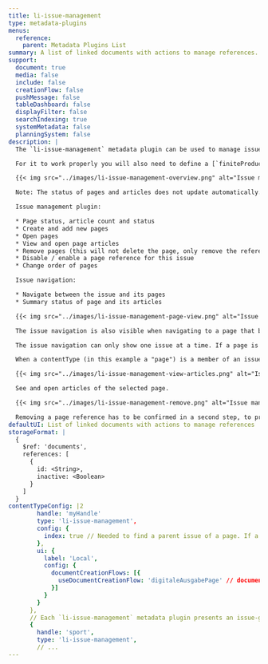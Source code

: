 ```yaml
---
title: li-issue-management
type: metadata-plugins
menus:
  reference:
    parent: Metadata Plugins List
summary: A list of linked documents with actions to manage references.
support:
  document: true
  media: false
  include: false
  creationFlow: false
  pushMessage: false
  tableDashboard: false
  displayFilter: false
  searchIndexing: true
  systemMetadata: false
  planningSystem: false
description: |
  The `li-issue-management` metadata plugin can be used to manage issues (a data-record with references to pages).

  For it to work properly you will also need to define a [`finiteProducts`]({{< ref "reference/project-config/finite-products.md" >}}) config in the projectConfiguration.

  {{< img src="../images/li-issue-management-overview.png" alt="Issue management overview" >}}

  Note: The status of pages and articles does not update automatically. Please refresh the page to get an up-to-date overview.

  Issue management plugin:

  * Page status, article count and status
  * Create and add new pages
  * Open pages
  * View and open page articles
  * Remove pages (this will not delete the page, only remove the reference from this issue)
  * Disable / enable a page reference for this issue
  * Change order of pages

  Issue navigation:

  * Navigate between the issue and its pages
  * Summary status of page and its articles

  {{< img src="../images/li-issue-management-page-view.png" alt="Issue management page view" >}}

  The issue navigation is also visible when navigating to a page that belongs to an issue.

  The issue navigation can only show one issue at a time. If a page is connected to two issues then only the first issue will be shown in the issue navigation.

  When a contentType (in this example a "page") is a member of an issue, then then all the "Un-/Publish" buttons in the publish control will be named "Release/Withdraw". See Project Config below.

  {{< img src="../images/li-issue-management-view-articles.png" alt="Issue management view articles" >}}

  See and open articles of the selected page.

  {{< img src="../images/li-issue-management-remove.png" alt="Issue management remove page" >}}

  Removing a page reference has to be confirmed in a second step, to prevent accidental removal.
defaultUI: List of linked documents with actions to manage references
storageFormat: |
  {
    $ref: 'documents',
    references: [
      {
        id: <String>,
        inactive: <Boolean>
      }
    ]
  }
contentTypeConfig: |2
        handle: 'myHandle'
        type: 'li-issue-management',
        config: {
          index: true // Needed to find a parent issue of a page. If a parent issue is found for a page, then the page will be shown with an issue navigation on top.
        },
        ui: {
          label: 'Local',
          config: {
            documentCreationFlows: [{
              useDocumentCreationFlow: 'digitaleAusgabePage' // document creation flow function to call, when the "add page" button is clicked - see https://docs.livingdocs.io/guides/editor/document-creation-flow/#goal
            }]
          }
        }
      },
      // Each `li-issue-management` metadata plugin presents an issue-group inside an issue.
      {
        handle: 'sport',
        type: 'li-issue-management',
        // ...
---
```

